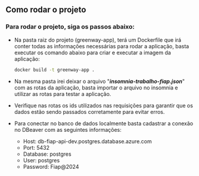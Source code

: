 ## Como rodar o projeto

### Para rodar o projeto, siga os passos abaixo:

- Na pasta raiz do projeto (greenway-app), terá um Dockerfile que irá conter todas as informações necessárias para rodar a aplicação, basta executar os comando abaixo para criar e executar a imagem da aplicação:
    ```bash 
    docker build -t greenway-app .
    ``` 
- Na mesma pasta irei deixar o arquivo "**_insomnia-trabalho-fiap.json_**" com as rotas da aplicação, basta importar o arquivo no insomnia e utilizar as rotas para testar a aplicação.

- Verifique nas rotas os ids utilizados nas requisições para garantir que os dados estão sendo passados corretamente para evitar erros.

- Para conectar no banco de dados localmente basta cadastrar a conexão no DBeaver com as seguintes informações:
    - Host: db-fiap-api-dev.postgres.database.azure.com
    - Port: 5432
    - Database: postgres
    - User: postgres
    - Password: Fiap@2024